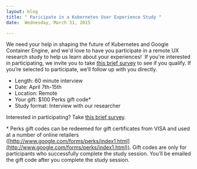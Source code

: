 ```yaml
---
layout: blog
title: " Paricipate in a Kubernetes User Experience Study "
date:  Wednesday, March 31, 2015

---
```

We need your help in shaping the future of Kubernetes and Google Container Engine, and we'd love to have you participate in a remote UX research study to help us learn about your experiences!&nbsp; If you're interested in participating, we invite you to take [this brief survey](http://goo.gl/AXFFMs) to see if you qualify. If you’re selected to participate, we’ll follow up with you directly.


- Length: 60 minute interview
- Date: April 7th-15th
- Location: Remote
- Your gift: $100 Perks gift code\*
- Study format: Interview with our researcher


Interested in participating? Take [this brief survey](http://goo.gl/AXFFMs).



\* Perks gift codes can be redeemed for gift certificates from VISA and used at a number of online retailers ([http://www.google.com/forms/perks/index1.html](http://www.google.com/forms/perks/index1.html)). Gift codes are only for participants who successfully complete the study session. You’ll be emailed the gift code after you complete the study session.
